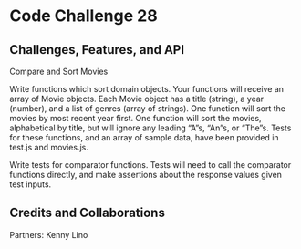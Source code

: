 # Code Challenge 28

## Challenges, Features, and API
Compare and Sort Movies

Write functions which sort domain objects. Your functions will receive an array of Movie objects. Each Movie object has a title (string), a year (number), and a list of genres (array of strings). One function will sort the movies by most recent year first. One function will sort the movies, alphabetical by title, but will ignore any leading “A”s, “An”s, or “The”s. Tests for these functions, and an array of sample data, have been provided in test.js and movies.js.

Write tests for comparator functions. Tests will need to call the comparator functions directly, and make assertions about the response values given test inputs.


## Credits and Collaborations
Partners: Kenny Lino
